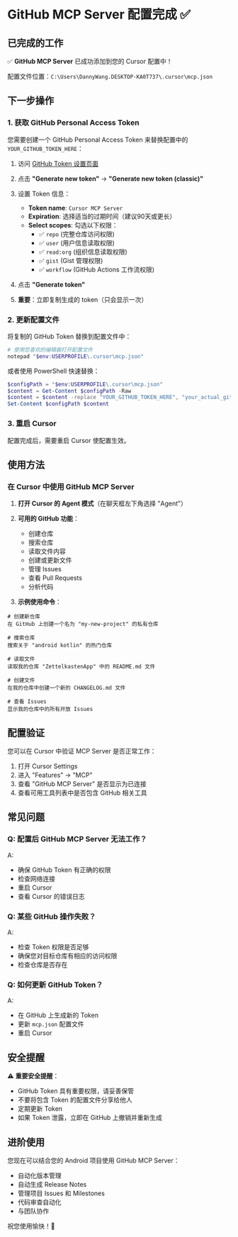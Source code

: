 # GitHub MCP Server 配置完成 ✅

## 已完成的工作

✅ **GitHub MCP Server** 已成功添加到您的 Cursor 配置中！

配置文件位置：`C:\Users\DannyWang.DESKTOP-KA0T737\.cursor\mcp.json`

## 下一步操作

### 1. 获取 GitHub Personal Access Token

您需要创建一个 GitHub Personal Access Token 来替换配置中的 `YOUR_GITHUB_TOKEN_HERE`：

1. 访问 [GitHub Token 设置页面](https://github.com/settings/tokens)
2. 点击 **"Generate new token"** → **"Generate new token (classic)"**
3. 设置 Token 信息：
   - **Token name**: `Cursor MCP Server`
   - **Expiration**: 选择适当的过期时间（建议90天或更长）
   - **Select scopes**: 勾选以下权限：
     - ✅ `repo` (完整仓库访问权限)
     - ✅ `user` (用户信息读取权限)
     - ✅ `read:org` (组织信息读取权限)
     - ✅ `gist` (Gist 管理权限)
     - ✅ `workflow` (GitHub Actions 工作流权限)

4. 点击 **"Generate token"**
5. **重要**：立即复制生成的 token（只会显示一次）

### 2. 更新配置文件

将复制的 GitHub Token 替换到配置文件中：

```powershell
# 使用您喜欢的编辑器打开配置文件
notepad "$env:USERPROFILE\.cursor\mcp.json"
```

或者使用 PowerShell 快速替换：

```powershell
$configPath = "$env:USERPROFILE\.cursor\mcp.json"
$content = Get-Content $configPath -Raw
$content = $content -replace "YOUR_GITHUB_TOKEN_HERE", "your_actual_github_token_here"
Set-Content $configPath $content
```

### 3. 重启 Cursor

配置完成后，需要重启 Cursor 使配置生效。

## 使用方法

### 在 Cursor 中使用 GitHub MCP Server

1. **打开 Cursor 的 Agent 模式**（在聊天框左下角选择 "Agent"）

2. **可用的 GitHub 功能**：
   - 创建仓库
   - 搜索仓库
   - 读取文件内容
   - 创建或更新文件
   - 管理 Issues
   - 查看 Pull Requests
   - 分析代码

3. **示例使用命令**：

```text
# 创建新仓库
在 GitHub 上创建一个名为 "my-new-project" 的私有仓库

# 搜索仓库
搜索关于 "android kotlin" 的热门仓库

# 读取文件
读取我的仓库 "ZettelkastenApp" 中的 README.md 文件

# 创建文件
在我的仓库中创建一个新的 CHANGELOG.md 文件

# 查看 Issues
显示我的仓库中的所有开放 Issues
```

## 配置验证

您可以在 Cursor 中验证 MCP Server 是否正常工作：

1. 打开 Cursor Settings
2. 进入 "Features" → "MCP"
3. 查看 "GitHub MCP Server" 是否显示为已连接
4. 查看可用工具列表中是否包含 GitHub 相关工具

## 常见问题

### Q: 配置后 GitHub MCP Server 无法工作？
A: 
- 确保 GitHub Token 有正确的权限
- 检查网络连接
- 重启 Cursor
- 查看 Cursor 的错误日志

### Q: 某些 GitHub 操作失败？
A: 
- 检查 Token 权限是否足够
- 确保您对目标仓库有相应的访问权限
- 检查仓库是否存在

### Q: 如何更新 GitHub Token？
A: 
- 在 GitHub 上生成新的 Token
- 更新 `mcp.json` 配置文件
- 重启 Cursor

## 安全提醒

⚠️ **重要安全提醒**：
- GitHub Token 具有重要权限，请妥善保管
- 不要将包含 Token 的配置文件分享给他人
- 定期更新 Token
- 如果 Token 泄露，立即在 GitHub 上撤销并重新生成

## 进阶使用

您现在可以结合您的 Android 项目使用 GitHub MCP Server：
- 自动化版本管理
- 自动生成 Release Notes
- 管理项目 Issues 和 Milestones
- 代码审查自动化
- 与团队协作

祝您使用愉快！🚀 
